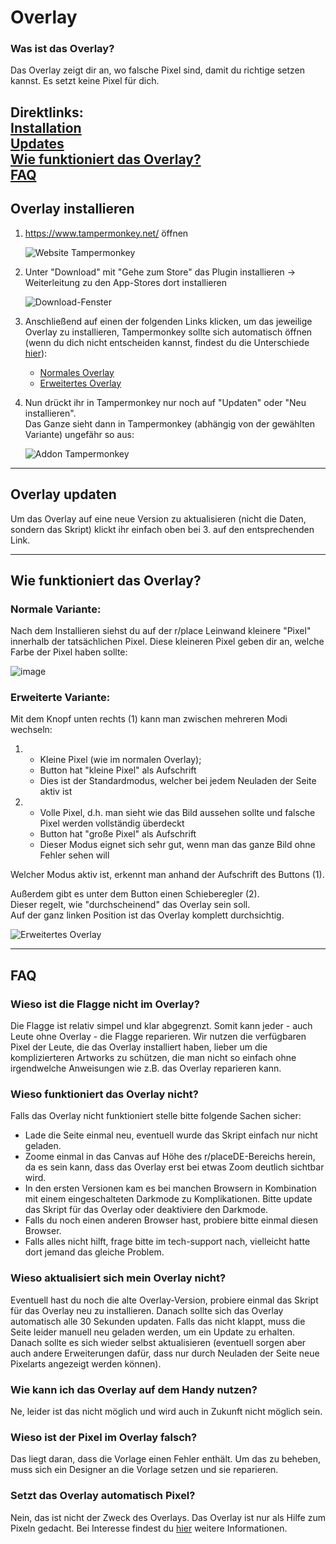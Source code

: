 # Overlay
### Was ist das Overlay?
Das Overlay zeigt dir an, wo falsche Pixel sind, damit du richtige setzen kannst. Es setzt keine Pixel für dich.

Direktlinks:  
[Installation](#overlay-installieren)  
[Updates](#overlay-updaten)  
[Wie funktioniert das Overlay?](#wie-funktioniert-das-overlay)  
[FAQ](#faq)  
----
## Overlay installieren

1. https://www.tampermonkey.net/ öffnen
   
   ![Website Tampermonkey](imt/../img/tampermonkey.png)

2. Unter "Download" mit "Gehe zum Store" das Plugin installieren -> Weiterleitung zu den App-Stores dort installieren
   
   ![Download-Fenster](img/tapermonkey-marker.png)

3. Anschließend auf einen der folgenden Links klicken, um das jeweilige Overlay zu installieren, Tampermonkey sollte sich automatisch öffnen (wenn du dich nicht entscheiden kannst, findest du die Unterschiede [hier](#wie-funktioniert-das-overlay)):
   - [Normales Overlay](https://github.com/PlaceDE-Official/place-overlay/raw/main/src/scripts/placeDE-overlay.user.js)  
   - [Erweitertes Overlay](https://github.com/PlaceDE-Official/place-overlay/raw/main/src/scripts/advanced_overlay.js)

4. Nun drückt ihr in Tampermonkey nur noch auf "Updaten" oder "Neu installieren".  
Das Ganze sieht dann in Tampermonkey (abhängig von der gewählten Variante) ungefähr so aus:
   
   ![Addon Tampermonkey](img/script-uebersicht.png)

------

## Overlay updaten
Um das Overlay auf eine neue Version zu aktualisieren (nicht die Daten, sondern das Skript) klickt ihr einfach oben bei 3. auf den entsprechenden Link.

--------

## Wie funktioniert das Overlay?
### Normale Variante:
Nach dem Installieren siehst du auf der r/place Leinwand kleinere "Pixel" innerhalb der tatsächlichen Pixel. Diese kleineren Pixel geben dir an, welche Farbe der Pixel haben sollte:

![image](img/normal_overlay.png)

### Erweiterte Variante:

Mit dem Knopf unten rechts (1) kann man zwischen mehreren Modi wechseln:  
1. - Kleine Pixel (wie im normalen Overlay);  
   - Button hat "kleine Pixel" als Aufschrift  
   - Dies ist der Standardmodus, welcher bei jedem Neuladen der Seite aktiv ist
  
2. - Volle Pixel, d.h. man sieht wie das Bild aussehen sollte und falsche Pixel werden vollständig überdeckt  
   - Button hat "große Pixel" als Aufschrift  
   - Dieser Modus eignet sich sehr gut, wenn man das ganze Bild ohne Fehler sehen will

Welcher Modus aktiv ist, erkennt man anhand der Aufschrift des Buttons (1).

Außerdem gibt es unter dem Button einen Schieberegler (2).  
Dieser regelt, wie "durchscheinend" das Overlay sein soll.  
Auf der ganz linken Position ist das Overlay komplett durchsichtig.

![Erweitertes Overlay](img/advanced_overlay.png)

------------

## FAQ

### Wieso ist die Flagge nicht im Overlay?
Die Flagge ist relativ simpel und klar abgegrenzt.
Somit kann jeder - auch Leute ohne Overlay - die Flagge reparieren.
Wir nutzen die verfügbaren Pixel der Leute, die das Overlay installiert haben, lieber um die komplizierteren Artworks zu schützen, die man nicht so einfach ohne irgendwelche Anweisungen wie z.B. das Overlay reparieren kann.

### Wieso funktioniert das Overlay nicht?
Falls das Overlay nicht funktioniert stelle bitte folgende Sachen sicher:
- Lade die Seite einmal neu, eventuell wurde das Skript einfach nur nicht geladen.
- Zoome einmal in das Canvas auf Höhe des r/placeDE-Bereichs herein, da es sein kann, dass das Overlay erst bei etwas Zoom deutlich sichtbar wird.
- In den ersten Versionen kam es bei manchen Browsern in Kombination mit einem eingeschalteten Darkmode zu Komplikationen. Bitte update das Skript für das Overlay oder deaktiviere den Darkmode.
- Falls du noch einen anderen Browser hast, probiere bitte einmal diesen Browser.
- Falls alles nicht hilft, frage bitte im tech-support nach, vielleicht hatte dort jemand das gleiche Problem.

### Wieso aktualisiert sich mein Overlay nicht?
Eventuell hast du noch die alte Overlay-Version, probiere einmal das Skript für das Overlay neu zu installieren.
Danach sollte sich das Overlay automatisch alle 30 Sekunden updaten.
Falls das nicht klappt, muss die Seite leider manuell neu geladen werden, um ein Update zu erhalten.
Danach sollte es sich wieder selbst aktualisieren (eventuell sorgen aber auch andere Erweiterungen dafür, dass nur durch Neuladen der Seite neue Pixelarts angezeigt werden können).

### Wie kann ich das Overlay auf dem Handy nutzen?
Ne, leider ist das nicht möglich und wird auch in Zukunft nicht möglich sein.

### Wieso ist der Pixel im Overlay falsch?
Das liegt daran, dass die Vorlage einen Fehler enthält.
Um das zu beheben, muss sich ein Designer an die Vorlage setzen und sie reparieren.

### Setzt das Overlay automatisch Pixel?
Nein, das ist nicht der Zweck des Overlays.
Das Overlay ist nur als Hilfe zum Pixeln gedacht.
Bei Interesse findest du [hier](https://place.army/) weitere Informationen.
